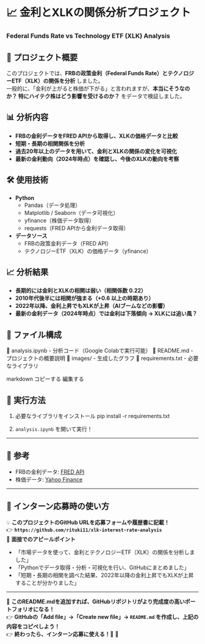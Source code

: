 # 📈 金利とXLKの関係分析プロジェクト
### Federal Funds Rate vs Technology ETF (XLK) Analysis

## 🚀 プロジェクト概要
このプロジェクトでは、**FRBの政策金利（Federal Funds Rate）とテクノロジーETF（XLK）の関係を分析** しました。  
一般的に、「金利が上がると株価が下がる」と言われますが、**本当にそうなのか？ 特にハイテク株はどう影響を受けるのか？** をデータで検証しました。

## 📊 分析内容
- **FRBの金利データをFRED APIから取得し、XLKの価格データと比較**
- **短期・長期の相関関係を分析**
- **過去20年以上のデータを用いて、金利とXLKの関係の変化を可視化**
- **最新の金利動向（2024年時点）を確認し、今後のXLKの動向を考察**

## 🛠️ 使用技術
- **Python**
  - Pandas（データ処理）
  - Matplotlib / Seaborn（データ可視化）
  - yfinance（株価データ取得）
  - requests（FRED APIから金利データ取得）
- **データソース**
  - FRBの政策金利データ（FRED API）
  - テクノロジーETF（XLK）の価格データ（yfinance）

## 📈 分析結果
- **長期的には金利とXLKの相関は弱い（相関係数 0.22）**
- **2010年代後半には相関が強まる（+0.6 以上の時期あり）**
- **2022年以降、金利上昇でもXLKが上昇（AIブームなどの影響）**
- **最新の金利データ（2024年時点）では金利は下落傾向 → XLKには追い風？**

## 📂 ファイル構成
📂 analysis.ipynb - 分析コード（Google Colabで実行可能） 📂 README.md - プロジェクトの概要説明 📂 images/ - 生成したグラフ 📂 requirements.txt - 必要なライブラリ

markdown
コピーする
編集する


## 🚀 実行方法
1. 必要なライブラリをインストール
pip install -r requirements.txt

2. `analysis.ipynb` を開いて実行！

---

## **📌 参考**
- FRBの金利データ: [FRED API](https://fred.stlouisfed.org/)
- 株価データ: [Yahoo Finance](https://finance.yahoo.com/)

---

## **📌 インターン応募時の使い方**
💡 **このプロジェクトのGitHub URLを応募フォームや履歴書に記載！**  
👉 **`https://github.com/rituki11/xlk-interest-rate-analysis`**  
📌 **面接でのアピールポイント**
- 「市場データを使って、金利とテクノロジーETF（XLK）の関係を分析しました」
- 「Pythonでデータ取得・分析・可視化を行い、GitHubにまとめました」
- 「短期・長期の相関を調べた結果、2022年以降の金利上昇でもXLKが上昇することが分かりました」

---

🚀 **このREADME.mdを追加すれば、GitHubリポジトリがより完成度の高いポートフォリオになる！**  
👉 **GitHubの「Add file」→「Create new file」→ `README.md` を作成し、上記の内容をコピペしよう！**  
👉 **終わったら、インターン応募に使える！🎯** 🚀

